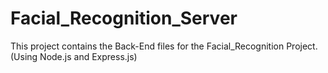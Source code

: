 # Facial_Recognition_Server
This project contains the Back-End files for the Facial_Recognition Project. (Using Node.js and Express.js)
